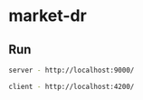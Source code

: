 # market-dr

## Run
```bash
server - http://localhost:9000/
```

```bash
client - http://localhost:4200/
```
